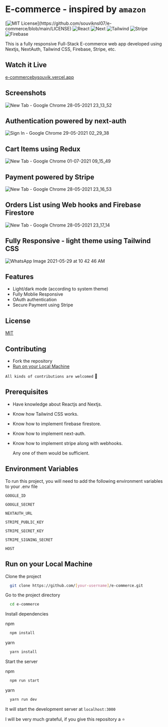 # E-commerce - inspired by `amazon`
[![MIT License](https://img.shields.io/apm/l/atomic-design-ui.svg?)](https://github.com/souviknsl07/e-commerce/blob/main/LICENSE)
![React](https://img.shields.io/badge/react-v17-blue)
![Next](https://img.shields.io/badge/next-v10-yellowgreen)
![Tailwind](https://img.shields.io/badge/tailwindcss-v2-lightgreen)
![Stripe](https://img.shields.io/badge/stripe-v8-pink)
![Firebase](https://img.shields.io/badge/firebase-v8-yellow)

This is a fully responsive Full-Stack E-commerce web app developed using Nextjs, NextAuth, Tailwind CSS, Firebase, Stripe, etc.
## Watch it Live
[e-commercebysouvik.vercel.app](https://e-commercebysouvik.vercel.app)

## Screenshots
![New Tab - Google Chrome 28-05-2021 23_13_52](https://user-images.githubusercontent.com/53038576/120022750-77613f80-c00a-11eb-9b3b-0b4a9d57b760.png)
## Authentication powered by next-auth
![Sign In - Google Chrome 29-05-2021 02_29_38](https://user-images.githubusercontent.com/53038576/120041396-c6689e00-c025-11eb-860c-3a30f75e9679.png)
## Cart Items using Redux
![New Tab - Google Chrome 01-07-2021 09_15_49](https://user-images.githubusercontent.com/53038576/124062016-9dd12b00-da4d-11eb-9a4d-fdce8f6575e5.png)
## Payment powered by Stripe
![New Tab - Google Chrome 28-05-2021 23_16_53](https://user-images.githubusercontent.com/53038576/120027267-c8743200-c010-11eb-91e0-d051fe01592f.png)
## Orders List using Web hooks and Firebase Firestore
![New Tab - Google Chrome 28-05-2021 23_17_14](https://user-images.githubusercontent.com/53038576/120027281-cb6f2280-c010-11eb-9fb0-73bb39d90400.png)
## Fully Responsive - light theme using Tailwind CSS
![WhatsApp Image 2021-05-29 at 10 42 46 AM](https://user-images.githubusercontent.com/53038576/120063018-bb902680-c082-11eb-9ee7-7dd5274a7c37.jpeg)

## Features

- Light/dark mode (according to system theme)
- Fully Moblie Responsive
- OAuth authentication
- Secure Payment using Stripe

## License

[MIT](https://github.com/souviknsl07/e-commerce/blob/main/LICENSE)

## Contributing

- Fork the repository
- [Run on your Local Machine](https://github.com/souviknsl07/e-commerce/blob/main/README.md#run-locally)

`All kinds of contributions are welcomed` 🤝<br/>

## Prerequisites
- Have knowledge about Reactjs and Nextjs.
- Know how Tailwind CSS works.
- Know how to implement firebase firestore.
- Know how to implement next-auth.
- Know how to implement stripe along with webhooks.
  
  Any one of them would be sufficient. 

## Environment Variables

To run this project, you will need to add the following environment variables to your .env file

`GOOGLE_ID`

`GOOGLE_SECRET`

`NEXTAUTH_URL`

`STRIPE_PUBLIC_KEY`

`STRIPE_SECRET_KEY`

`STRIPE_SIGNING_SECRET`

`HOST`

## Run on your Local Machine

Clone the project

```bash
  git clone https://github.com/[your-username]/e-commerce.git
```

Go to the project directory

```bash
  cd e-commerce
```

Install dependencies

npm

```bash
  npm install
```
yarn

```bash
  yarn install
```

Start the server

npm

```bash
  npm run start
```
yarn

```bash
  yarn run dev
```

It will start the development server at `localhost:3000`

I will be very much grateful, if you give this repository a ⭐
